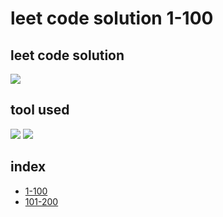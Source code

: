 # leet code solution 1-100

## leet code solution
<p align="left">
  <img src="https://icon-icons.com/icons2/2107/PNG/64/file_type_cpp_icon_130670.png">
</p>

## tool used
<p align="left">
  <img src="https://icon-icons.com/icons2/2107/PNG/64/file_type_vscode_icon_130084.png"/>
  <img src="https://icon-icons.com/icons2/1508/PNG/64/distributorlogoarchlinux_103805.png"/>
</p>

## index
- [1-100](https://github.com/slowy07/CppLesson/tree/master/leetCodeSolution)
- [101-200](https://github.com/slowy07/CppLesson/tree/master/leetCodeSolution101-200)
